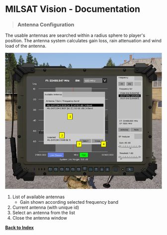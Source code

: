 # MILSAT Vision - Documentation
> ### Antenna Configuration

The usable antennas are searched within a radius sphere to player's position. The antenna system calculates gain loss, rain attenuation and wind load of the antenna.

![Antenna](img/sat_antenna_tab.png)

1. List of available antennas
   - Gain shown according selected frequency band
2. Current antenna (with unique id)
3. Select an antenna from the list
4. Close the antenna window

**[Back to Index](index.md)**
